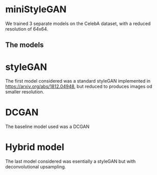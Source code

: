 # miniStyleGAN
We trained 3 separate models on the CelebA dataset, with a reduced resolution of 64x64.
## The models

# styleGAN
The first model considered was a standard styleGAN implemented in https://arxiv.org/abs/1812.04948, but reduced to produces images od smaller resolution.
# DCGAN
The baseline model used was a DCGAN
# Hybrid model
The last model considered was esentially a styleGAN but with deconvolutional upsampling.
